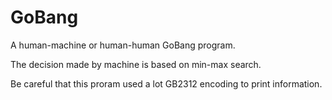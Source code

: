 # GoBang
A human-machine or human-human GoBang program.

The decision made by machine is based on min-max search.

Be careful that this proram used a lot GB2312 encoding to print information.

